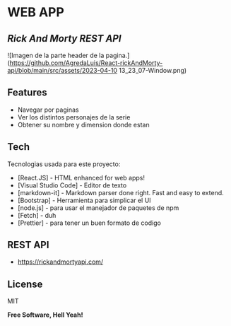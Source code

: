 # WEB APP
## _Rick And Morty REST API_


![Imagen de la parte header de la pagina.](https://github.com/AgredaLuis/React-rickAndMorty-api/blob/main/src/assets/2023-04-10 13_23_07-Window.png)



## Features

- Navegar por paginas
- Ver los distintos personajes de la serie
- Obtener su nombre y dimension donde estan

## Tech

Tecnologias usada para este proyecto:

- [React.JS] - HTML enhanced for web apps!
- [Visual Studio Code] - Editor de texto
- [markdown-it] - Markdown parser done right. Fast and easy to extend.
- [Bootstrap] - Herramienta para simplicar el UI
- [node.js] - para usar el manejador de paquetes de npm
- [Fetch] - duh
- [Prettier] - para tener un buen formato de codigo


## REST API
- https://rickandmortyapi.com/

## License

MIT

**Free Software, Hell Yeah!**


